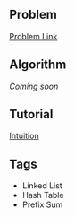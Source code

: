 ## Problem
[Problem Link](https://leetcode.com/problems/remove-zero-sum-consecutive-nodes-from-linked-list/)

## Algorithm
*Coming soon*

## Tutorial
[Intuition](https://youtu.be/5UWEVMg10rY?si=tBMEIirg6IE1ZBPe)

## Tags
 - Linked List
 - Hash Table
 - Prefix Sum